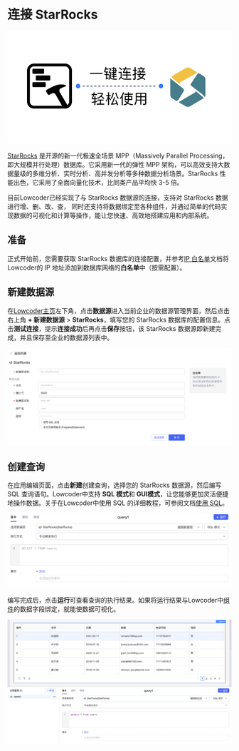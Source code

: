 # 连接 StarRocks

​![](assets/1-20231002173025-2ea0a6v.png)​

[StarRocks](https://www.starrocks.io/) 是开源的新一代极速全场景 MPP（Massively Parallel Processing，即大规模并行处理）数据库。它采用新一代的弹性 MPP 架构，可以高效支持大数据量级的多维分析、实时分析、高并发分析等多种数据分析场景。StarRocks 性能出色，它采用了全面向量化技术，比同类产品平均快 3-5 倍。

目前Lowcoder已经实现了与 StarRocks 数据源的连接，支持对 StarRocks 数据进行增、删、改、查， 同时还支持将数据绑定至各种组件，并通过简单的代码实现数据的可视化和计算等操作，能让您快速、高效地搭建应用和内部系统。

## 准备

正式开始前，您需要获取 StarRocks 数据库的连接配置，并参考[IP 白名单](https://majiang.co/docs/ip-allowlist)文档将Lowcoder的 IP 地址添加到数据库网络的**白名单**中（按需配置）。

## 新建数据源

在[Lowcoder主页](https://cloud.majiang.co/apps)左下角，点击**数据源**进入当前企业的数据源管理界面，然后点击右上角 **+ 新建数据源** > ​**StarRocks**​，填写您的 StarRocks 数据库的配置信息。点击​**测试连接**​，提示**连接成功**后再点击**保存**按钮，该 StarRocks 数据源即新建完成，并且保存至企业的数据源列表中。

​![](assets/2-20231002173025-16glndw.png)​

## 创建查询

在应用编辑页面，点击**新建**创建查询，选择您的 StarRocks 数据源，然后编写 SQL 查询语句。Lowcoder中支持 **SQL 模式**和 **GUI模式**​，让您能够更加灵活便捷地操作数据。关于在Lowcoder中使用 SQL 的详细教程，可参阅文档[使用 SQL](https://majiang.co/docs/using-sql)。

​![](assets/3-20231002173025-qts5wlt.png)​

编写完成后，点击**运行**可查看查询的执行结果。如果将运行结果与Lowcoder中[组件](https://majiang.co/docs/component-guides)的数据字段绑定，就能使数据可视化。

​![](assets/4-20231002173025-vqf366v.png)​
